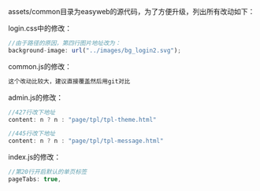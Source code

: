 assets/common目录为easyweb的源代码，为了方便升级，列出所有改动如下：

login.css中的修改：

```js
//由于路径的原因，第四行图片地址改为：
background-image: url("../images/bg_login2.svg");
```

common.js的修改：
```js
这个改动比较大，建议直接覆盖然后用git对比
```

admin.js的修改：
```js
//427行改下地址
content: n ? n : "page/tpl/tpl-theme.html"

//445行改下地址
content: n ? n : "page/tpl/tpl-message.html"

```

index.js的修改：
```js
//第20行开启默认的单页标签
pageTabs: true,
```